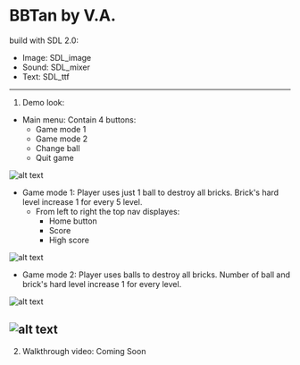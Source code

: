 # BBTan by V.A.
build with SDL 2.0:
+ Image: SDL_image
+ Sound: SDL_mixer
+ Text: SDL_ttf
-----
1. Demo look:
* Main menu: Contain 4 buttons:
  - Game mode 1
  - Game mode 2
  - Change ball
  - Quit game

![alt text](https://github.com/VietAnhLee/BBTan/blob/master/img/demo_menu.png "Main menu")

* Game mode 1: Player uses just 1 ball to destroy all bricks. Brick's hard level increase 1 for every 5 level.
  - From left to right the top nav displayes:
    - Home button
    - Score
    - High score
    
![alt text](https://github.com/VietAnhLee/BBTan/blob/master/img/demo_mod1.png "Game mode 1")

* Game mode 2: Player uses balls to destroy all bricks. Number of ball and brick's hard level increase 1 for every level.

![alt text](https://github.com/VietAnhLee/BBTan/blob/master/img/demo_mod21.png "Game mode 2-1")


![alt text](https://github.com/VietAnhLee/BBTan/blob/master/img/demo_mod22.png "Game mode 2-2")
-----
2. Walkthrough video: Coming Soon
